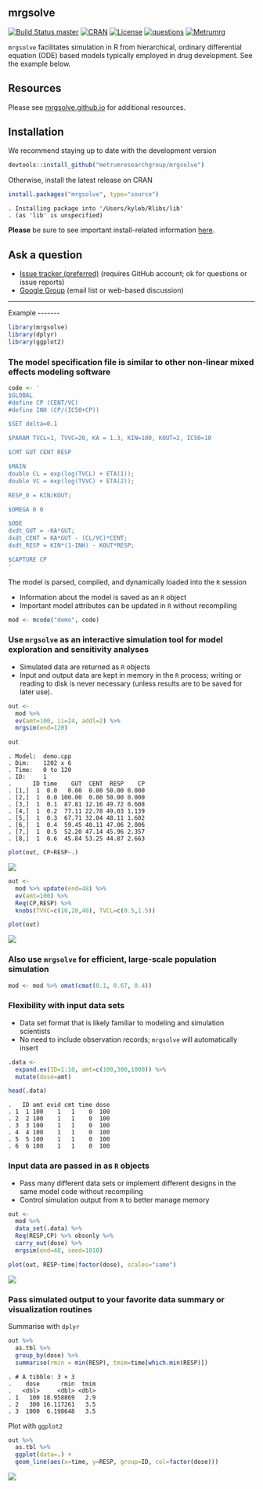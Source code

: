 mrgsolve
--------

[![Build Status master](https://travis-ci.org/metrumresearchgroup/mrgsolve.svg?branch=master)](https://travis-ci.org/metrumresearchgroup/mrgsolve.svg?branch=master) [![CRAN](http://www.r-pkg.org/badges/version/mrgsolve)](https://cran.r-project.org/package=mrgsolve) [![License](http://img.shields.io/badge/license-GPL%20%28%3E=%202%29-brightgreen.svg?style=flat)](http://www.gnu.org/licenses/gpl-2.0.html) [![questions](https://img.shields.io/badge/ask_for-Help-brightgreen.svg)](https://github.com/metrumresearchgroup/mrgsolve/issues) [![Metrumrg](https://img.shields.io/badge/contact-MetrumRG-brightgreen.svg)](http://metrumrg.com)

`mrgsolve` facilitates simulation in R from hierarchical, ordinary differential equation (ODE) based models typically employed in drug development. See the example below.

Resources
---------

Please see [mrgsolve.github.io](https://mrgsolve.github.io) for additional resources.

Installation
------------

We recommend staying up to date with the development version

``` r
devtools::install_github("metrumresearchgroup/mrgsolve")
```

Otherwise, install the latest release on CRAN

``` r
install.packages("mrgsolve", type="source")
```

    . Installing package into '/Users/kyleb/Rlibs/lib'
    . (as 'lib' is unspecified)

**Please** be sure to see important install-related information [here](https://github.com/metrumresearchgroup/mrgsolve/wiki/mrgsolve-Installation).

Ask a question
--------------

-   [Issue tracker (preferred)](https://github.com/metrumresearchgroup/mrgsolve/issues) (requires GitHub account; ok for questions or issue reports)
-   [Google Group](https://groups.google.com/a/metrumrg.com/forum/#!forum/mrgsolve) (email list or web-based discussion)

<hr>
Example
-------

``` r
library(mrgsolve)
library(dplyr)
library(ggplot2)
```

### The model specification file is similar to other non-linear mixed effects modeling software

``` r
code <- '
$GLOBAL
#define CP (CENT/VC)
#define INH (CP/(IC50+CP))

$SET delta=0.1

$PARAM TVCL=1, TVVC=20, KA = 1.3, KIN=100, KOUT=2, IC50=10

$CMT GUT CENT RESP

$MAIN
double CL = exp(log(TVCL) + ETA(1));
double VC = exp(log(TVVC) + ETA(2));

RESP_0 = KIN/KOUT;

$OMEGA 0 0

$ODE
dxdt_GUT = -KA*GUT;
dxdt_CENT = KA*GUT - (CL/VC)*CENT;
dxdt_RESP = KIN*(1-INH) - KOUT*RESP;

$CAPTURE CP
'
```

The model is parsed, compiled, and dynamically loaded into the `R` session

-   Information about the model is saved as an `R` object
-   Important model attributes can be updated in `R` without recompiling

``` r
mod <- mcode("demo", code)
```

### Use `mrgsolve` as an interactive simulation tool for model exploration and sensitivity analyses

-   Simulated data are returned as `R` objects
-   Input and output data are kept in memory in the `R` process; writing or reading to disk is never necessary (unless results are to be saved for later use).

``` r
out <- 
  mod %>%
  ev(amt=100, ii=24, addl=2) %>%
  mrgsim(end=120)

out
```

    . Model:  demo.cpp 
    . Dim:    1202 x 6 
    . Time:   0 to 120 
    . ID:     1 
    .      ID time    GUT  CENT  RESP    CP
    . [1,]  1  0.0   0.00  0.00 50.00 0.000
    . [2,]  1  0.0 100.00  0.00 50.00 0.000
    . [3,]  1  0.1  87.81 12.16 49.72 0.608
    . [4,]  1  0.2  77.11 22.78 49.03 1.139
    . [5,]  1  0.3  67.71 32.04 48.11 1.602
    . [6,]  1  0.4  59.45 40.11 47.06 2.006
    . [7,]  1  0.5  52.20 47.14 45.96 2.357
    . [8,]  1  0.6  45.84 53.25 44.87 2.663

``` r
plot(out, CP+RESP~.)
```

<img src="inst/maintenance/img/README-unnamed-chunk-8-1.png" style="display: block; margin: auto;" />

``` r
out <- 
  mod %>% update(end=48) %>%
  ev(amt=100) %>%
  Req(CP,RESP) %>%
  knobs(TVVC=c(10,20,40), TVCL=c(0.5,1.5))
```

``` r
plot(out)
```

<img src="inst/maintenance/img/README-unnamed-chunk-10-1.png" style="display: block; margin: auto;" />

### Also use `mrgsolve` for efficient, large-scale population simulation

``` r
mod <- mod %>% omat(cmat(0.1, 0.67, 0.4))
```

### Flexibility with input data sets

-   Data set format that is likely familiar to modeling and simulation scientists
-   No need to include observation records; `mrgsolve` will automatically insert

``` r
.data <- 
  expand.ev(ID=1:10, amt=c(100,300,1000)) %>%
  mutate(dose=amt)

head(.data)
```

    .   ID amt evid cmt time dose
    . 1  1 100    1   1    0  100
    . 2  2 100    1   1    0  100
    . 3  3 100    1   1    0  100
    . 4  4 100    1   1    0  100
    . 5  5 100    1   1    0  100
    . 6  6 100    1   1    0  100

### Input data are passed in as `R` objects

-   Pass many different data sets or implement different designs in the same model code without recompiling
-   Control simulation output from `R` to better manage memory

``` r
out <- 
  mod %>%
  data_set(.data) %>%
  Req(RESP,CP) %>% obsonly %>%
  carry_out(dose) %>%
  mrgsim(end=48, seed=1010)
```

``` r
plot(out, RESP~time|factor(dose), scales="same")
```

<img src="inst/maintenance/img/README-unnamed-chunk-14-1.png" style="display: block; margin: auto;" />

### Pass simulated output to your favorite data summary or visualization routines

Summarise with `dplyr`

``` r
out %>%
  as.tbl %>%
  group_by(dose) %>%
  summarise(rmin = min(RESP), tmim=time[which.min(RESP)])
```

    . # A tibble: 3 × 3
    .    dose      rmin  tmim
    .   <dbl>     <dbl> <dbl>
    . 1   100 18.958869   2.9
    . 2   300 16.117261   3.5
    . 3  1000  6.198648   3.5

Plot with `ggplot2`

``` r
out %>%
  as.tbl %>%
  ggplot(data=.) +
  geom_line(aes(x=time, y=RESP, group=ID, col=factor(dose)))
```

<img src="inst/maintenance/img/README-unnamed-chunk-16-1.png" style="display: block; margin: auto;" />

